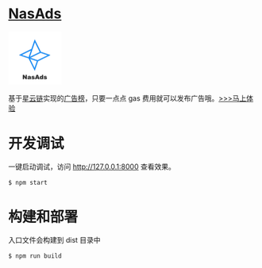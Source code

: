 # <a href="https://nasads.github.io/">NasAds</a>

<img src="img/logo.png" width="107px" />

基于<a href="https://nebulas.io/">星云链</a>实现的<a href="https://nasads.github.io/">广告榜</a>，只要一点点 gas 费用就可以发布广告哦。<a href="https://nasads.github.io/">>>>马上体验</a>

# 开发调试

一键启动调试，访问 <a href="http://127.0.0.1:8000">http://127.0.0.1:8000</a> 查看效果。

```
$ npm start
```

# 构建和部署

入口文件会构建到 dist 目录中

```
$ npm run build
```